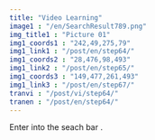 ```yaml
---
title: "Video Learning"
image1 : "/en/SearchResult789.png"
img_title1 : "Picture 01"
img1_coords1 : "242,49,275,79"
img1_link1 : "/post/en/step64/"
img1_coords2 : "28,476,98,493"
img1_link2 : "/post/en/step65/"
img1_coords3 : "149,477,261,493"
img1_link3 : "/post/en/step67/"
tranvi : "/post/vi/step64/"
tranen : "/post/en/step64/"
---
```

Enter into the seach bar .